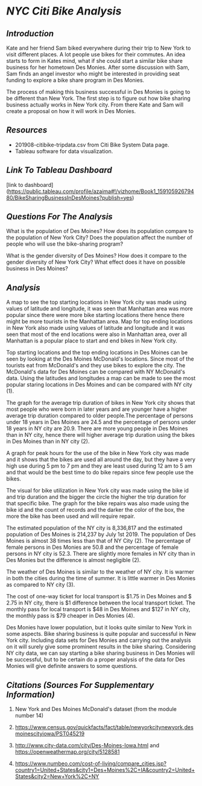 # *NYC Citi Bike Analysis*

## *Introduction*

Kate and her friend Sam biked everywhere during their trip to New York to visit different places. A lot people use bikes for their commutes. An idea starts to form in Kates mind, what if she could start a similar bike share business for her hometown Des Monies. After some discussion with Sam, Sam finds an angel investor who might be interested in providing seat funding to explore a bike share program in Des Monies.

The process of making this business successful in Des Monies is going to be different than New York. The first step is to figure out how bike sharing business actually works in New York city. From there Kate and Sam will create a proposal on how it will work in Des Monies.

## *Resources*
*  201908-citibike-tripdata.csv from Citi Bike System Data page.
* Tableau software for data visualization.

## *Link To Tableau Dashboard*

[link to dashboard] (https://public.tableau.com/profile/azaima#!/vizhome/Book1_15910592679480/BikeSharingBusinessInDesMoines?publish=yes)

## *Questions For The Analysis*

What is the population of Des Moines? How does its population compare to the population of New York City? Does the population affect the number of people who will use the bike-sharing program?

What is the gender diversity of Des Moines? How does it compare to the gender diversity of New York City? What effect does it have on possible business in Des Moines?

## *Analysis*

A map to see the top starting locations in New York city was made using values of latitude and longitude, it was seen that Manhattan area was more popular since there were more bike starting locations there hence there might be more tourists in the Manhattan area. Map for top ending locations in New York also made using values of latitude and longitude and it was seen that most of the end locations were also in Manhattan area, over all Manhattan is a popular place to start and end bikes in New York city.

Top starting locations and the top ending locations in Des Moines can be seen by looking at the Des Moines McDonald's locations. Since most of the tourists eat from McDonald's and they use bikes to explore the city. The  McDonald's data for Des Moines can be compared with NY McDonald's data. Using the latitudes and longitudes a map can be made to see the most popular staring locations in Des Moines and can be compared with NY city (1). 

The graph for the average trip duration of bikes in New York city shows that most people who were born in later years and are younger have a higher average trip duration compared to older people.The percentage of persons under 18 years in Des Moines are 24.5 and the percentage of persons under 18 years in NY city are 20.9. There are more young people in Des Moines than in NY city, hence there will higher average trip duration using the bikes in Des Moines than in NY city (2).

A graph for peak hours for the use of the bike in New York city was made and it shows that the bikes are used all around the day, but they have a very high use during 5 pm to 7 pm and they are least used during 12 am to 5 am and that would be the best time to do bike repairs since few people use the bikes.

The visual for bike utilization in New York city was made using the bike id and trip duration and the bigger the circle the higher the trip duration for that specific bike. The graph for the bike repairs was also made using the bike id and the count of records and the darker the color of the
 box, the more the bike has been used and will require repair.

The estimated population of the NY city is 8,336,817 and the estimated population of Des Moines is 214,237 by July 1st 2019. The population of Des Moines is almost 38 times less than that of NY City (2). The percentage of female persons in Des Monies are 50.8 and the percentage of female persons in NY city is 52.3. There are slightly more females in NY city than in Des Monies but the difference is almost negligible (2). 

The weather of Des Moines is similar to the weather of NY city. It is warmer in both the cities during the time of summer. It is little warmer in Des Monies as compared to NY city (3).

The cost of one-way ticket for local transport is $1.75 in Des Moines and $ 2.75 in NY city, there is $1 difference between the local transport ticket. The monthly pass for local transport is $48 in Des Moines and $127 in NY city, the monthly pass is $79 cheaper in Des Monies (4).

Des Monies have lower population, but it looks quite similar to New York in some aspects. Bike sharing business is quite popular and successful in New York city. Including data sets for Des Monies and carrying out the analysis on it will surely give some prominent results in the bike sharing. Considering NY city data, we can say starting a bike sharing business in Des Monies will be successful, but to be certain do a proper analysis of the data for Des Monies will give definite answers to some questions.

## *Citations (Sources For Supplementary Information)*

1. New York and Des Moines McDonald's dataset (from the module number 14)

2. https://www.census.gov/quickfacts/fact/table/newyorkcitynewyork,desmoinescityiowa/PST045219

3. http://www.city-data.com/city/Des-Moines-Iowa.html and https://openweathermap.org/city/5128581

4. https://www.numbeo.com/cost-of-living/compare_cities.jsp?country1=United+States&city1=Des+Moines%2C+IA&country2=United+States&city2=New+York%2C+NY 
